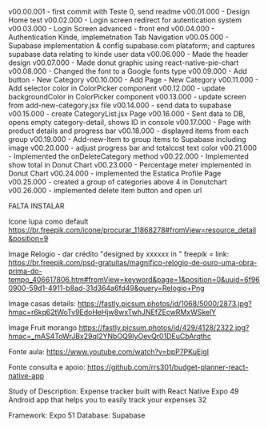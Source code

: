 v00.00.001 - first commit with Teste 0, send readme
v00.01.000 - Design Home test
v00.02.000 - Login screen redirect for autentication system
v00.03.000 - Login Screen advanced - front end
v00.04.000 - Authentication Kinde, implemetnation Tab Navigation
v00.05.000 - Supabase implementation & config supabase.com plataform; and captures supabase data relating to kinde user data
v00.06.000 - Made the header design
v00.07.000 - Made donut graphic using react-native-pie-chart
v00.08.000 - Changed the font to a Google fonts type
v00.09.000 - Add button - New Category
v00.10.000 - Add Page - New Category
v00.11.000 - Add selector color in ColorPicker component
v00.12.000 - update backgroundColor in ColorPicker component
v00.13.000 - update screen from add-new-category.jsx file
v00.14.000 - send data to supabase
v00.15.000 - create CategoryList.jsx Page
v00.16.000 - Sent data to DB, opens empty category-detail, shows ID in console
v00.17.000 - Page with product details and progress bar
v00.18.000 - displayed items from each group
v00.19.000 - Add-new-Item to group items to Supabase including image
v00.20.000 - adjust progress bar and totalcost text color
v00.21.000 - Implemented the onDeleteCategory method
v00.22.000 - Implemented show total in Donut Chart
v00.23.000 - Percentage meter implemented in Donut Chart
v00.24.000 - implemented the Estatica Profile Page
v00.25.000 - created a group of categories above 4 in Donutchart
v00.26.000 - implemented delete item button and open url




FALTA INSTALAR


Icone lupa como default
https://br.freepik.com/icone/procurar_11868278#fromView=resource_detail&position=9


Image Relogio - dar crédito
"designed by xxxxxx in " freepik = link:  
https://br.freepik.com/psd-gratuitas/magnifico-relogio-de-ouro-uma-obra-prima-do-tempo_406617806.htm#fromView=keyword&page=1&position=0&uuid=6f960900-59d1-4911-b8ad-31d364a6fd49&query=Relogio+Png

Image casas details:
https://fastly.picsum.photos/id/1068/5000/2873.jpg?hmac=r6kq62tWoTv9EdoHeHjw8wxTwhJNEfZEcwRMxWSkelY

Image Fruit morango
https://fastly.picsum.photos/id/429/4128/2322.jpg?hmac=_mAS4ToWrJBx29qI2YNbOQ9IyOevQr01DEuCbArqthc



Fonte aula: https://www.youtube.com/watch?v=bpP7PKuEjgI

Fonte consulta e apoio: https://github.com/rrs301/budget-planner-react-native-app


Study of Description:
Expense tracker built with React Native Expo  49
Android app that helps you to easily track your expenses 32


Framework: Expo 51
Database: Supabase